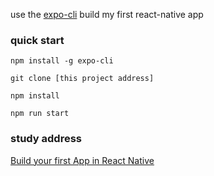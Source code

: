 use the [expo-cli](https://docs.expo.io/workflow/expo-cli/#installation) build my first react-native app

### quick start

`npm install -g expo-cli`

`git clone [this project address]`

`npm install`

`npm run start`

### study address

[Build your first App in React Native](https://www.youtube.com/watch?v=EHgCh5Ohad4)
